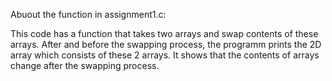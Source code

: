 Abuout the function in assignment1.c:

This code has a function that takes two arrays and swap contents of these arrays. 
After and before the swapping process, the programm prints the 2D array which consists of
these 2 arrays. It shows that the contents of arrays change after the swapping process.

